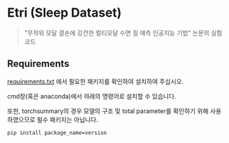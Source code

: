 # Etri (Sleep Dataset)

> "무작위 모달 결손에 강건한 멀티모달 수면 질 예측 인공지능 기법" 논문의 실험 코드

## Requirements
 [requirements.txt](https://github.com/ehdbslee/etri/blob/main/requirements.txt) 에서 필요한 패키지를 확인하여 설치하여 주십시오. 
 
 cmd창(혹은 anaconda)에서 아래의 명령어로 설치할 수 있습니다. 
 
 또한, torchsummary의 경우 모델의 구조 및 total parameter를 확인하기 위해 사용하였으므로 필수 패키지는 아닙니다.
 
```pip install package_name=version```
